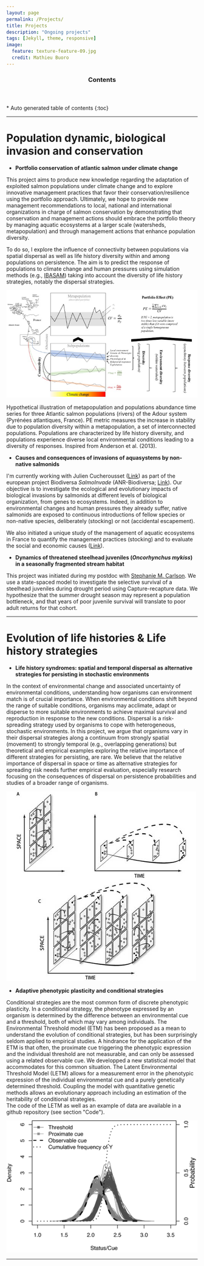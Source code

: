 ```yaml
---
layout: page
permalink: /Projects/
title: Projects
description: "Ongoing projects"
tags: [Jekyll, theme, responsive]
image:
  feature: texture-feature-09.jpg
  credit: Mathieu Buoro
---
```


<section id="table-of-contents" class="toc">
  <header>
    <h3 >Contents</h3>
  </header>
<div id="drawer" markdown="1">
*  Auto generated table of contents
{:toc}
</div>
</section><!-- /#table-of-contents -->

---


# Population dynamic, biological invasion and conservation 

* **Portfolio conservation of atlantic salmon under climate change**

This project aims to produce new knowledge regarding the adaptation of exploited salmon populations under climate change and to explore innovative management practices that favor their conservation/resilience using the portfolio approach. Ultimately, we hope to provide new management recommendations to local, national and international organizations in charge of salmon conservation by demonstrating that conservation and management actions should embrace the portfolio theory by managing aquatic ecosystems at a larger scale (watersheds, metapopulation) and through management actions that enhance population diversity.

To do so, I explore the influence of connectivity between populations via spatial dispersal as well as life history diversity within and among populations on persistence. The aim is to predict the response of populations to climate change and human pressures using simulation methods (e.g., [IBASAM](http://ibasam.github.io/IBASAM/)) taking into account the diversity of life history strategies, notably the dispersal strategies.
 
![](/images/portfolio.jpg)

Hypothetical illustration of metapopulation and populations abundance time series for three Atlantic salmon populations (rivers) of the Adour system (Pyrénées atlantiques, France). PE metric measures the increase in stability due to population diversity within a metapopulation, a set of interconnected populations. Populations are characterized by life history diversity, and populations experience diverse local environmental conditions leading to a diversity of responses. Inspired from Anderson et al. (2013).

* **Causes and consequences of invasions of aquasystems by non-native salmonids**  

I'm currently working with Julien Cucherousset ([Link](http://www.juliencucherousset.fr/file/Home.html)) as part of the european project Biodiversa *SalmoInvade* (ANR-Biodiversa; [Link](http://bioenv.gu.se/english/salmoinvade)). Our objective is to investigate the ecological and evolutionary impacts of biological invasions by salmonids at different levels of biological organization, from genes to ecosystems. Indeed, in addition to environmental changes and human pressures they already suffer, native salmonids are exposed to continuous introductions of fellow species or non-native species, deliberately (stocking) or not (accidental escapement).

We also initiated a unique study of the management of aquatic ecosystems in France to quantify the management practices (stocking) and to evaluate the social and economic causes ([Link](http://enquete-aappma.ups-tlse.fr/enquete_AAPPMA/ACCUEIL.html)). 


* **Dynamics of threatened steelhead juveniles (_Oncorhynchus mykiss_) in a seasonally fragmented stream habitat**  

This project was initiated during my postdoc with [Stephanie M. Carlson](http://nature.berkeley.edu/carlsonlab/). We use a state-spaced model to investigate the selective survival of a steelhead juveniles during drought period using Capture-recapture data. We hypothesize that the summer drought season may represent a population bottleneck, and that years of poor juvenile survival will translate to poor adult returns for that cohort. 

---

# Evolution of life histories & Life history strategies  


* **Life history syndromes: spatial and temporal dispersal as alternative strategies for persisting in stochastic environments**  

In the context of environmental change and associated uncertainty of environmental conditions, understanding how organisms can environment match is of crucial importance. When environmental conditions shift beyond the range of suitable conditions, organisms may acclimate, adapt or disperse to more suitable environments to achieve maximal survival and reproduction in response to the new conditions. Dispersal is a risk-spreading strategy used by organisms to cope with heterogeneous, stochastic environments. In this project, we argue that organisms vary in their dispersal strategies along a continuum from strongly spatial (movement) to strongly temporal (e.g., overlapping generations) but theoretical and empirical examples exploring the relative importance of different strategies for persisting, are rare. We believe that the relative importance of dispersal in space or time as alternative strategies for spreading risk needs further empirical evaluation, especially research focusing on the consequences of dispersal on persistence probabilities and studies of a broader range of organisms.  


![Texte alternatif](/images/Dispersal-Figure1.jpg)



* **Adaptive phenotypic plasticity and conditional strategies**  

Conditional strategies are the most common form of discrete phenotypic plasticity. In a conditional strategy, the phenotype expressed by an organism is determined by the difference between an environmental cue and a threshold, both of which may vary among individuals. The Environmental Threshold model (ETM) has been proposed as a mean to understand the evolution of conditional strategies, but has been surprisingly seldom applied to empirical studies. A hindrance for the application of the ETM is that often, the proximate cue triggering the phenotypic expression and the individual threshold are not measurable, and can only be assessed using a related observable cue. We developped a new statistical model that accommodates for this common situation. The Latent Environmental Threshold Model (LETM) allows for a measurement error in the phenotypic expression of the individual environmental cue and a purely genetically determined threshold. Coupling the model with quantitative genetic methods allows an evolutionary approach including an estimation of the heritability of conditional strategies.  
The code of the LETM as well as an example of data are available in a github repository
 (see section "Code").

 ![Texte alternatif](/images/LETM-Figure3.png)

---

  
